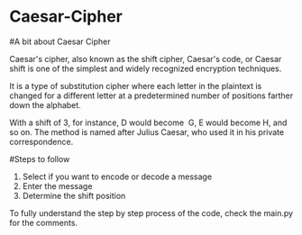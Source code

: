 # Caesar-Cipher

#A bit about Caesar Cipher

Caesar's cipher, also known as the shift cipher, Caesar's code, or Caesar shift is one of the simplest and widely recognized encryption techniques.

It is a type of substitution cipher where each letter in the plaintext is changed for a different letter at a predetermined number of positions farther down the alphabet.

With a shift of 3, for instance, D would become  G, E would become H, and so on. The method is named after Julius Caesar, who used it in his private correspondence. 

#Steps to follow
1. Select if you want to encode or decode a message
2. Enter the message
3. Determine the shift position

To fully understand the step by step process of the code, check the main.py for the comments.
